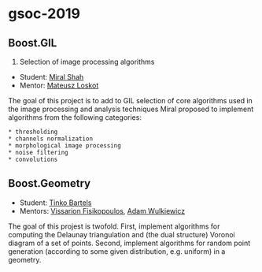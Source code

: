 # gsoc-2019

## Boost.GIL

1. Selection of image processing algorithms

* Student: [Miral Shah](https://github.com/miralshah365)
* Mentor:  [Mateusz Loskot](https://github.com/mloskot)

The goal of this project is to add to GIL selection of core algorithms
used in the image processing and analysis techniques Miral proposed to
implement algorithms from the following categories:

    * thresholding
    * channels normalization 
    * morphological image processing
    * noise filtering
    * convolutions

## Boost.Geometry

* Student: [Tinko Bartels](https://github.com/tinko92)
* Mentors: [Vissarion Fisikopoulos](https://github.com/vissarion), [Adam Wulkiewicz](https://github.com/awulkiew)

The goal of this projest is twofold. First, implement algorithms 
for computing the Delaunay triangulation and (the dual structure) 
Voronoi diagram of a set of points. Second, implement algorithms 
for random point generation (according to some given distribution,
e.g. uniform) in a geometry. 
